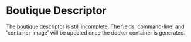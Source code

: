 # Boutique Descriptor
The [boutique descriptor](https://github.com/CorentinLabelle/Brainstorm-Tool/tree/main/CBrain_implementation/boutique_descriptor/bst-tool.json) is still incomplete. The fields 'command-line' and 'container-image' will be updated once the docker container is generated.